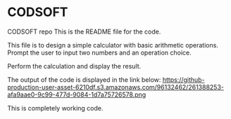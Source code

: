 # CODSOFT
CODSOFT repo
This is the README file for the code.

This file is to design a simple calculator with basic arithmetic operations.
Prompt the user to input two numbers and an operation choice.

Perform the calculation and display the result.

The output of the code is displayed in the link below:
https://github-production-user-asset-6210df.s3.amazonaws.com/96132462/261388253-afa9aae0-9c99-477d-9084-1d7a75726578.png

This is completely working code.
